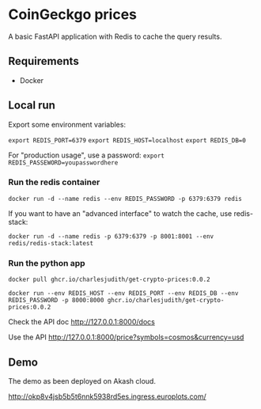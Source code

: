 # CoinGeckgo prices

A basic FastAPI application with Redis to cache the query results.

## Requirements

- Docker

## Local run

Export some environment variables:

`export REDIS_PORT=6379`
`export REDIS_HOST=localhost`
`export REDIS_DB=0`

For "production usage", use a password:
`export REDIS_PASSEWORD=youpasswordhere`

### Run the redis container

`docker run -d --name redis --env REDIS_PASSWORD -p 6379:6379 redis`

If you want to have an "advanced interface" to watch the cache, use redis-stack:

`docker run -d --name redis -p 6379:6379 -p 8001:8001 --env redis/redis-stack:latest`

### Run the python app

`docker pull ghcr.io/charlesjudith/get-crypto-prices:0.0.2`

`docker run --env REDIS_HOST --env REDIS_PORT --env REDIS_DB --env REDIS_PASSWORD -p 8000:8000 ghcr.io/charlesjudith/get-crypto-prices:0.0.2`

Check the API doc http://127.0.0.1:8000/docs

Use the API http://127.0.0.1:8000/price?symbols=cosmos&currency=usd

## Demo

The demo as been deployed on Akash cloud.

http://okp8v4jsb5b5t6nnk5938rd5es.ingress.europlots.com/
